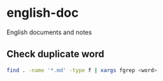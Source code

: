 # english-doc
English documents and notes

## Check duplicate word

```bash
find . -name '*.md' -type f | xargs fgrep <word>
```
